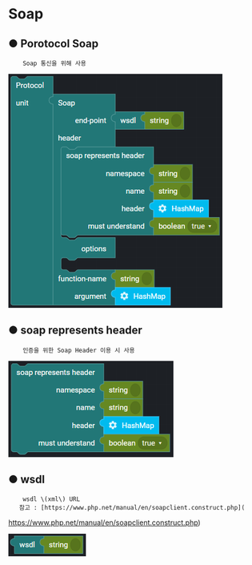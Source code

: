 # Soap

## ● Porotocol Soap

        Soap 통신을 위해 사용

![](../../../.gitbook/assets/image%20%28133%29.png)

## ● soap represents header

        인증을 위한 Soap Header 이용 시 사용

![](../../../.gitbook/assets/image%20%2878%29.png)

## ● wsdl

        wsdl \(xml\) URL  
       참고 : [https://www.php.net/manual/en/soapclient.construct.php](
https://www.php.net/manual/en/soapclient.construct.php)

![](../../../.gitbook/assets/image%20%28127%29.png)

